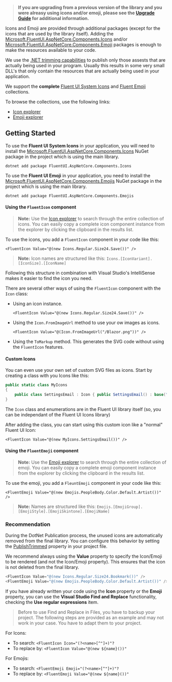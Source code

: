>**If you are upgrading from a previous version of the library and you were alreasy using icons and/or emoji, please see the [Upgrade Guide](https://www.fluentui-blazor.net/UpgradeGuide) for additional information.**

Icons and Emoji are provided through additional packages (except for the icons that are used by the library itself). Adding the 
[Microsoft.FluentUI.AspNetCore.Components.Icons](https://www.nuget.org/packages/Microsoft.FluentUI.AspNetCore.Components.Icons) and/or 
[Microsoft.FluentUI.AspNetCore.Components.Emoji](https://www.nuget.org/packages/Microsoft.FluentUI.AspNetCore.Components.Emoji) packages 
is enough to make the resources available to your code.
 
We use the [.NET trimming capabilities](https://learn.microsoft.com/aspnet/core/blazor/host-and-deploy/configure-trimmer) to publish only those 
assests that are actually being used in your program. Usually this results in some very small DLL's that only contain the resources that are 
actually being used in your application.
 
We support the **complete** [Fluent UI System Icons](https://github.com/microsoft/fluentui-system-icons) and 
[Fluent Emoji](https://github.com/microsoft/fluentui-emoji) collections.

To browse the collections, use the following links:
- [Icon explorer](/Icon#explorer)
- [Emoji explorer](/Emoji#explore-emojis)
 
## Getting Started
 
To use the **Fluent UI System Icons** in your application, you will need to install the [Microsoft.FluentUI.AspNetCore.Components.Icons](https://www.nuget.org/packages/Microsoft.FluentUI.AspNetCore.Components.Icons/) NuGet package in the project which is using the main library. 

```shell
dotnet add package FluentUI.AspNetCore.Components.Icons
```

To use the **Fluent UI Emoji** in your application, you need to install the [Microsoft.FluentUI.AspNetCore.Components.Emojis](https://www.nuget.org/packages/Microsoft.FluentUI.AspNetCore.Components.Emoji/) NuGet package in the project which is using the main library.

```shell
dotnet add package FluentUI.AspNetCore.Components.Emojis
```

 
#### Using the `FluentIcon` component

> **Note:** Use the [Icon explorer](/Icon#explorer) to search through the entire collection of icons. You can easily copy a complete icon component 
instance from the explorer by clicking the clipboard in the results list.
 
To use the icons, you add a `FluentIcon` component in your code like this:

```razor
<FluentIcon Value="@(new Icons.Regular.Size24.Save())" />
```

> **Note:** Icon names are structured like this: `Icons.[IconVariant].[IconSize].[IconName]`


Following this structure in combination with Visual Studio's IntelliSense makes it easier to find the icon you need.
 
There are several other ways of using the `FluentIcon` component with the `Icon` class:
 
- Using an icon instance.

    ```razor
    <FluentIcon Value="@(new Icons.Regular.Size24.Save())" />
    ```
- Using the `Icon.FromImageUrl` method to use your ow images as icons.

    ```razor
    <FluentIcon Value="@(Icon.FromImageUrl("/Blazor.png"))" />
    ```
- Using the `ToMarkup` method. This generates the SVG code without using the `FluentIcon` features.

#### Custom Icons
You can even use your own set of custom SVG files as icons. Start by creating a class with you Icons like this:

```csharp
public static class MyIcons
{
    public class SettingsEmail : Icon { public SettingsEmail() : base("SettingsEmail", IconVariant.Regular, IconSize.Size20, "<svg width=\"20\" height=\"19\" viewBox=\"0 0 20 19\" fill=\"none\" xmlns=\"http://www.w3.org/2000/svg\"><path d=\"M15.6251 2.5H4.37508L4.2214 2.50428C2.79712 2.58396 1.66675 3.76414 1.66675 5.20833V13.125L1.67103 13.2787C1.75071 14.7029 2.93089 15.8333 4.37508 15.8333H9.76425C9.91725 15.4818 10.1354 15.1606 10.4087 14.8873L10.7126 14.5833H4.37508L4.25547 14.5785C3.50601 14.5177 2.91675 13.8902 2.91675 13.125V6.97833L9.709 10.5531L9.78908 10.5883C9.95267 10.647 10.135 10.6353 10.2912 10.5531L17.0834 6.9775V9.17258C17.5072 9.14483 17.9362 9.21517 18.3334 9.38358V5.20833L18.3292 5.05465C18.2494 3.63038 17.0693 2.5 15.6251 2.5ZM4.37508 3.75H15.6251L15.7447 3.75483C16.4942 3.81568 17.0834 4.44319 17.0834 5.20833V5.565L10.0001 9.29375L2.91675 5.56583V5.20833L2.92158 5.08873C2.98242 4.33926 3.60994 3.75 4.37508 3.75ZM15.9167 10.5579L10.9979 15.4766C10.7112 15.7633 10.5077 16.1227 10.4093 16.5162L10.0279 18.0418C9.86208 18.7052 10.4631 19.3062 11.1265 19.1403L12.6521 18.7588C13.0455 18.6605 13.4048 18.4571 13.6917 18.1703L18.6103 13.2516C19.3542 12.5078 19.3542 11.3018 18.6103 10.5579C17.8665 9.814 16.6605 9.814 15.9167 10.5579Z\" fill=\"#212121\"/></svg>") { } }
}
```

The `Icon` class and enumerations are in the Fluent UI library itself (so, you can be independant of the Fluent UI Icons library)

After adding the class, you can start using this custom icon like a "normal" Fluent UI Icon:

```razor
<FluentIcon Value="@(new MyIcons.SettingsEmail())" />
```
 
#### Using the `FluentEmoji` component
> **Note:** Use the [Emoji explorer](/Emoji#explore-emojis) to search through the entire collection of emoji. You can easily copy a complete emoji component 
instance from the explorer by clicking the clipboard in the results list.
 
To use the emoji, you add a `FleuntEmoji` component in your code like this:

```razor
<FluentEmoji Value="@(new Emojis.PeopleBody.Color.Default.Artist())" />
```

> **Note:** Names are structured like this: `Emojis.[EmojiGroup].[EmojiStyle].[EmojiSkintone].[EmojiName]`


### Recommendation

During the DotNet Publication process, the unused icons are automatically removed from the final library.
You can configure this behavior by setting the [PublishTrimmed](https://learn.microsoft.com/aspnet/core/blazor/host-and-deploy/configure-trimmer) property in your project file.

We recommend always using the **Value** property to specify the Icon/Emoji to be rendered (and not the Icon/Emoji property).
This ensures that the icon is not deleted from the final library.

```csharp
<FluentIcon Value="@(new Icons.Regular.Size24.Bookmark())" />
<FluentEmoji Value="@(new Emojis.PeopleBody.Color.Default.Artist())" />
```

If you have already written your code using the **Icon** property or the **Emoji** property,
you can use the **Visual Studio Find and Replace** functionality, checking the **Use regular expressions** item.

> Before to use Find and Replace in Files, you have to backup your project. The following steps are provided as an example and may not work in your case. You have to adapt them to your project.

For Icons:
- To search: `<FluentIcon Icon="(?<name>[^"]+)"?`
- To replace by: `<FluentIcon Value="@(new ${name}())"`

For Emojis:
- To search: `<FluentEmoji Emoji="(?<name>[^"]+)"?`
- To replace by: `<FluentEmoji Value="@(new ${name}())"`